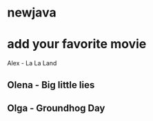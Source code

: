 # newjava

# add your favorite movie
Alex - La La Land
## Olena - Big little lies
## Olga - Groundhog Day
